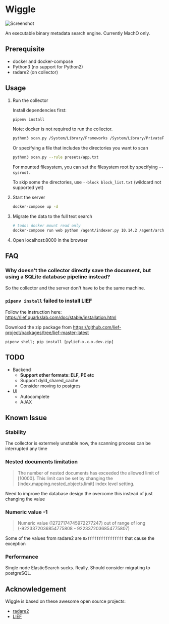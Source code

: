 # Wiggle

![Screenshot](screenshot.png)

An executable binary metadata search engine. Currently MachO only.

## Prerequisite

* docker and docker-compose
* Python3 (no support for Python2)
* radare2 (on collector)

## Usage

1. Run the collector

    Install dependencies first:
    ```sh
    pipenv install
    ```

    Note: docker is not required to run the collector.

    ```sh
    python3 scan.py /System/Library/Frameworks /System/Library/PrivateFrameworks /usr/lib /usr/bin /usr/sbin /sbin /usr/libexec
    ```

    Or specifying a file that includes the directories you want to scan

    ```sh
    python3 scan.py --rule presets/app.txt
    ```

    For mounted filesystem, you can set the filesystem root by specifying `--sysroot`.

    To skip some the directories, use `--block block_list.txt` (wildcard not supported yet)

1. Start the server

    ```sh
    docker-compose up -d
    ```

1. Migrate the data to the full text search

    ```sh
    # todo: docker mount read only
    docker-compose run web python /agent/indexer.py 10.14.2 /agent/archive.db
    ```

1. Open localhost:8000 in the browser

## FAQ

### Why doesn't the collector directly save the document, but using a SQLite database pipeline instead?

So the collector and the server don't have to be the same machine.

### `pipenv install` failed to install LIEF

Follow the instruction here:
https://lief.quarkslab.com/doc/stable/installation.html

Download the zip package from
https://github.com/lief-project/packages/tree/lief-master-latest

`pipenv shell; pip install [pylief-x.x.x.dev.zip]`

## TODO

- Backend
    - **Support other formats: ELF, PE etc**
    - Support dyld_shared_cache
    - Consider moving to postgres
- UI
    - Autocomplete
    - AJAX

## Known Issue

### Stability

The collector is extermely unstable now, the scanning process can be interrupted any time

### Nested documents limitation

> The number of nested documents has exceeded the allowed limit of [10000]. This limit can be set by changing the [index.mapping.nested_objects.limit] index level setting.

Need to improve the database design the overcome this instead of just changing the value

### Numeric value -1

> Numeric value (12727174745972277247) out of range of long (-9223372036854775808 - 9223372036854775807)

Some of the values from radare2 are `0xffffffffffffffff` that cause the exception

### Performance

Single node ElasticSearch sucks. Really. Should consider migrating to postgreSQL.

## Acknowledgement

Wiggle is based on these awesome open source projects:

* [radare2](https://rada.re/r/)
* [LIEF](https://lief.quarkslab.com/)
